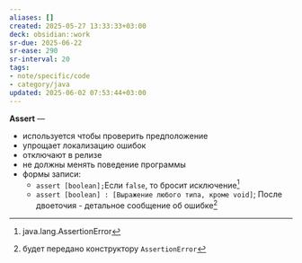 ```yaml
---
aliases: []
created: 2025-05-27 13:33:33+03:00
deck: obsidian::work
sr-due: 2025-06-22
sr-ease: 290
sr-interval: 20
tags:
- note/specific/code
- category/java
updated: 2025-06-02 07:53:44+03:00
---
```


**Assert**
—
- используется чтобы проверить предположение
- упрощает локализацию ошибок
- отключают в релизе
- не должны менять поведение программы
- формы записи:
	- `assert [boolean];`Если `false`, то бросит исключение[^1]
	- `assert [boolean] : [Выражение любого типа, кроме void]`; После двоеточия - детальное сообщение об ошибке[^2]

[^1]: java.lang.AssertionError
[^2]: будет передано конструктору `AssertionError`